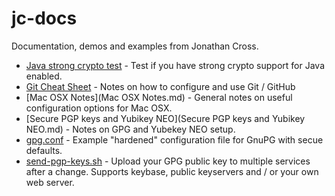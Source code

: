 # jc-docs
Documentation, demos and examples from Jonathan Cross.

* [Java strong crypto test](java-strong-crypto-test) - Test if you have strong crypto support for Java enabled.
* [Git Cheat Sheet](Git-CheatSheet.md) - Notes on how to configure and use Git / GitHub
* [Mac OSX Notes](Mac OSX Notes.md) - General notes on useful configuration options for Mac OSX.
* [Secure PGP keys and Yubikey NEO](Secure PGP keys and Yubikey NEO.md) - Notes on GPG and Yubekey NEO setup.
* [gpg.conf](gpg.conf) - Example "hardened" configuration file for GnuPG with secue defaults.
* [send-pgp-keys.sh](send-pgp-keys.sh) - Upload your GPG public key to multiple services after a change.  Supports keybase, public keyservers and / or your own web server.
